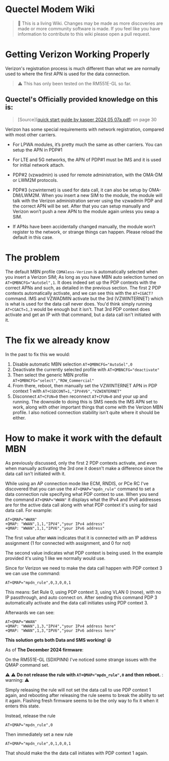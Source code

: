 Quectel Modem Wiki
=================================
> :book: This is a living Wiki. Changes may be made as more discoveries are made or more community software is made. If you feel like you have information to contribute to this wiki please open a pull request.


# Getting Verizon Working Properly

Verizon's registration process is much different than what we are normally used to where the first APN is used for the data connection.

> :warning: This has only been tested on the RM551E-GL so far.
## Quectel's Officially provided knowledge on this is: 

>[Source]([quick start guide by kasper 2024 05 07a.pdf](https://cnquectel-my.sharepoint.com/:b:/g/personal/america-fae_quectel_com/ERJ819aGZCZAuKNsaIUKYFMB0ITDWIdUUZg0WGGVv_-yAA?e=EFua1W)) on page 30

Verizon has some special requirements with network registration, compared with most other carriers. 

- For LPWA modules, it’s pretty much the same as other carriers. You can setup the APN in PDP#1 

- For LTE and 5G networks, the APN of PDP#1 must be IMS and it is used for initial network attach. 

- PDP#2 (vzwadmin) is used for remote administration, with the OMA-DM or LWM2M protocols. 

- PDP#3 (vzwinternet) is used for data call, it can also be setup by OMA-DM/LWM2M. When you insert a new SIM to the module, the module will talk with the Verizon administration server using the vzwadmin PDP and the correct APN will be set. After that you can setup manually and Verizon won’t push a new APN to the module again unless you swap a SIM. 

- If APNs have been accidentally changed manually, the module won’t register to the network, or strange things can happen. Please reload the default in this case.


# The problem

The default MBN profile ``CDMAless-Verizon`` is automatically selected when you insert a Verizon SIM; As long as you have MBN auto selection turned on ``AT+QMBNCFG="AutoSel",1``. It does indeed set up the PDP contexts with the correct APNs and such, as detailed in the previous section. The first 2 PDP contexts automatically activate, and we can see this with the ``AT+CGACT?`` command. IMS and VZWADMIN activate but the 3rd (VZWINTERNET) which is what is used for the data call never does. You'd think simply running ``AT+CGACT=1,3`` would be enough but it isn't. That 3rd PDP context does activate and get an IP with that command, but a data call isn't initiated with it.
# The fix we already know

In the past to fix this we would: 
1. Disable automatic MBN selection ``AT+QMBNCFG="AutoSel",0`` 
2. Deactivate the currently selected profile with ``AT+QMBNCFG="deactivate"``
3. Then select the generic MBN profile ``AT+QMBNCFG="select","ROW_Commercial"`` 
4. From there, reboot, then manually set the VZWINTERNET APN in PDP context 1 with ``AT+CGDCONT=1,"IPV4V6","VZWINTERNET"``
5. Disconnect ``AT+CFUN=0`` then reconnect ``AT+CFUN=0`` and your up and running.
The downside to doing this is SMS needs the IMS APN set to work, along with other important things that come with the Verizon MBN profile. I also noticed connection stability isn't quite where it should be either. 

# How to make it work with the default MBN

As previously discussed, only the first 2 PDP contexts activate, and even when manually activating the 3rd one it doesn't make a difference since the data call isn't initiated with it.

While using an AP connection mode like ECM, RNDIS, or PCe RC I've discovered that you can use the ``AT+QMAP="mpdn_rule"`` command to set a data connection rule specifying what PDP context to use. When you send the command ``AT+QMAP="WWAN"`` it displays what the IPv4 and IPv6 addresses are for the active data call along with what PDP context it's using for said data call. 
For example:
```
AT+QMAP="WWAN"
+QMAP: "WWAN",1,1,"IPV4","your IPv4 address"
+QMAP: "WWAN",1,1,"IPV6","your IPv6 address"
```

The first value after ``WWAN`` indicates that it is connected with an IP address assignment (1 for connected with assignment, and 0 for not)

The second value indicates what PDP context is being used. In the example provided it's using 1 like we normally would use.

Since for Verizon we need to make the data call happen with PDP context 3 we can use the command:
```
AT+QMAP="mpdn_rule",0,3,0,0,1
``` 
This means: Set Rule 0, using PDP context 3, using VLAN 0 (none), with no IP passthrough, and auto connect on. After sending this command PDP 3 automatically activate and the data call initiates using PDP context 3.

Afterwards we can see:

```
AT+QMAP="WWAN"
+QMAP: "WWAN",1,3,"IPV4","your IPv4 address here"
+QMAP: "WWAN",1,3,"IPV6","your IPv6 address here"
```

**This solution gets both Data and SMS working!** 😁

As of **The December 2024 firmware**:

On the RM551E-GL (SDXPINN) I've noticed some strange issues with the QMAP command set. 

:warning: ⚠️ **Do not release the rule with ``AT+QMAP="mpdn_rule",0`` and then reboot.** : warning: ⚠️ 

Simply releasing the rule will not set the data call to use PDP context 1 again, and rebooting after releasing the rule seems to break the ability to set it again. Flashing fresh firmware seems to be the only way to fix it when it enters this state.

Instead, release the rule 
```
AT+QMAP="mpdn_rule",0
```

Then immediately set a new rule
```
AT+QMAP="mpdn_rule",0,1,0,0,1
```

That should make the the data call initiates with PDP context 1 again. 
